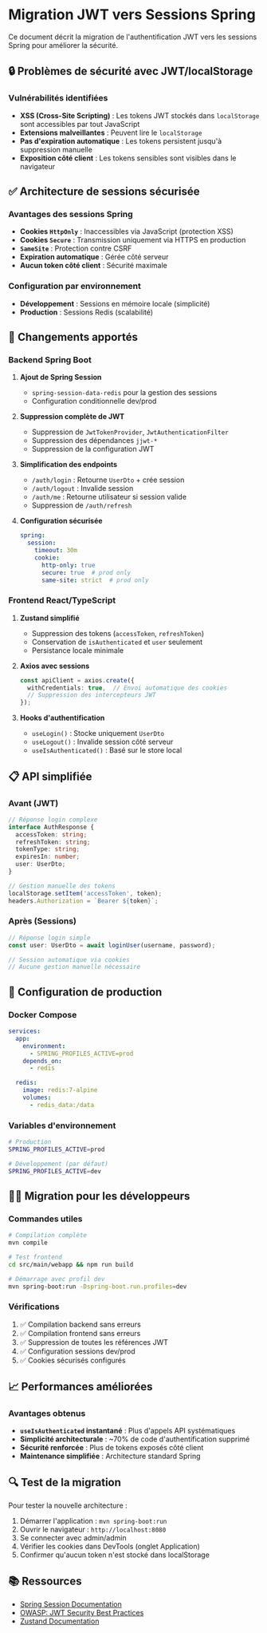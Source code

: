 # Migration JWT vers Sessions Spring

Ce document décrit la migration de l'authentification JWT vers les sessions Spring pour améliorer la sécurité.

## 🔒 Problèmes de sécurité avec JWT/localStorage

### Vulnérabilités identifiées
- **XSS (Cross-Site Scripting)** : Les tokens JWT stockés dans `localStorage` sont accessibles par tout JavaScript
- **Extensions malveillantes** : Peuvent lire le `localStorage`
- **Pas d'expiration automatique** : Les tokens persistent jusqu'à suppression manuelle
- **Exposition côté client** : Les tokens sensibles sont visibles dans le navigateur

## ✅ Architecture de sessions sécurisée

### Avantages des sessions Spring
- **Cookies `HttpOnly`** : Inaccessibles via JavaScript (protection XSS)
- **Cookies `Secure`** : Transmission uniquement via HTTPS en production
- **`SameSite`** : Protection contre CSRF
- **Expiration automatique** : Gérée côté serveur
- **Aucun token côté client** : Sécurité maximale

### Configuration par environnement
- **Développement** : Sessions en mémoire locale (simplicité)
- **Production** : Sessions Redis (scalabilité)

## 🚀 Changements apportés

### Backend Spring Boot
1. **Ajout de Spring Session**
   - `spring-session-data-redis` pour la gestion des sessions
   - Configuration conditionnelle dev/prod

2. **Suppression complète de JWT**
   - Suppression de `JwtTokenProvider`, `JwtAuthenticationFilter`
   - Suppression des dépendances `jjwt-*`
   - Suppression de la configuration JWT

3. **Simplification des endpoints**
   - `/auth/login` : Retourne `UserDto` + crée session
   - `/auth/logout` : Invalide session
   - `/auth/me` : Retourne utilisateur si session valide
   - Suppression de `/auth/refresh`

4. **Configuration sécurisée**
   ```yaml
   spring:
     session:
       timeout: 30m
       cookie:
         http-only: true
         secure: true  # prod only
         same-site: strict  # prod only
   ```

### Frontend React/TypeScript
1. **Zustand simplifié**
   - Suppression des tokens (`accessToken`, `refreshToken`)
   - Conservation de `isAuthenticated` et `user` seulement
   - Persistance locale minimale

2. **Axios avec sessions**
   ```typescript
   const apiClient = axios.create({
     withCredentials: true,  // Envoi automatique des cookies
     // Suppression des intercepteurs JWT
   });
   ```

3. **Hooks d'authentification**
   - `useLogin()` : Stocke uniquement `UserDto`
   - `useLogout()` : Invalide session côté serveur
   - `useIsAuthenticated()` : Basé sur le store local

## 📋 API simplifiée

### Avant (JWT)
```typescript
// Réponse login complexe
interface AuthResponse {
  accessToken: string;
  refreshToken: string;
  tokenType: string;
  expiresIn: number;
  user: UserDto;
}

// Gestion manuelle des tokens
localStorage.setItem('accessToken', token);
headers.Authorization = `Bearer ${token}`;
```

### Après (Sessions)
```typescript
// Réponse login simple
const user: UserDto = await loginUser(username, password);

// Session automatique via cookies
// Aucune gestion manuelle nécessaire
```

## 🔧 Configuration de production

### Docker Compose
```yaml
services:
  app:
    environment:
      - SPRING_PROFILES_ACTIVE=prod
    depends_on:
      - redis

  redis:
    image: redis:7-alpine
    volumes:
      - redis_data:/data
```

### Variables d'environnement
```bash
# Production
SPRING_PROFILES_ACTIVE=prod

# Développement (par défaut)
SPRING_PROFILES_ACTIVE=dev
```

## 🏃‍♂️ Migration pour les développeurs

### Commandes utiles
```bash
# Compilation complète
mvn compile

# Test frontend
cd src/main/webapp && npm run build

# Démarrage avec profil dev
mvn spring-boot:run -Dspring-boot.run.profiles=dev
```

### Vérifications
1. ✅ Compilation backend sans erreurs
2. ✅ Compilation frontend sans erreurs
3. ✅ Suppression de toutes les références JWT
4. ✅ Configuration sessions dev/prod
5. ✅ Cookies sécurisés configurés

## 📈 Performances améliorées

### Avantages obtenus
- **`useIsAuthenticated` instantané** : Plus d'appels API systématiques
- **Simplicité architecturale** : ~70% de code d'authentification supprimé
- **Sécurité renforcée** : Plus de tokens exposés côté client
- **Maintenance simplifiée** : Architecture standard Spring

## 🔍 Test de la migration

Pour tester la nouvelle architecture :
1. Démarrer l'application : `mvn spring-boot:run`
2. Ouvrir le navigateur : `http://localhost:8080`
3. Se connecter avec admin/admin
4. Vérifier les cookies dans DevTools (onglet Application)
5. Confirmer qu'aucun token n'est stocké dans localStorage

## 📚 Ressources

- [Spring Session Documentation](https://docs.spring.io/spring-session/docs/current/reference/html5/)
- [OWASP: JWT Security Best Practices](https://cheatsheetseries.owasp.org/cheatsheets/JSON_Web_Token_for_Java_Cheat_Sheet.html)
- [Zustand Documentation](https://zustand-demo.pmnd.rs/)